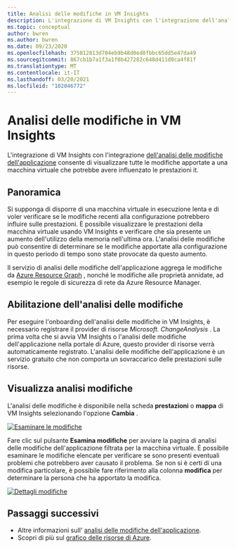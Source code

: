 ```yaml
---
title: Analisi delle modifiche in VM Insights
description: L'integrazione di VM Insights con l'integrazione dell'analisi delle modifiche dell'applicazione consente di visualizzare tutte le modifiche apportate a una macchina virtuale che potrebbe avere influenzato le prestazioni it.
ms.topic: conceptual
author: bwren
ms.author: bwren
ms.date: 09/23/2020
ms.openlocfilehash: 375812813d704eb9b48d0ed8fbbc65dd5e47da49
ms.sourcegitcommit: 867cb1b7a1f3a1f0b427282c648d411d0ca4f81f
ms.translationtype: MT
ms.contentlocale: it-IT
ms.lasthandoff: 03/20/2021
ms.locfileid: "102046772"
---
```

# <a name="change-analysis-in-vm-insights"></a>Analisi delle modifiche in VM Insights
L'integrazione di VM Insights con l'integrazione [dell'analisi delle modifiche dell'applicazione](../app/change-analysis.md) consente di visualizzare tutte le modifiche apportate a una macchina virtuale che potrebbe avere influenzato le prestazioni it.

## <a name="overview"></a>Panoramica
Si supponga di disporre di una macchina virtuale in esecuzione lenta e di voler verificare se le modifiche recenti alla configurazione potrebbero influire sulle prestazioni. È possibile visualizzare le prestazioni della macchina virtuale usando VM Insights e verificare che sia presente un aumento dell'utilizzo della memoria nell'ultima ora. L'analisi delle modifiche può consentire di determinare se le modifiche apportate alla configurazione in questo periodo di tempo sono state provocate da questo aumento.

Il servizio di analisi delle modifiche dell'applicazione aggrega le modifiche da [Azure Resource Graph](../../governance/resource-graph/how-to/get-resource-changes.md) , nonché le modifiche alle proprietà annidate, ad esempio le regole di sicurezza di rete da Azure Resource Manager. 

## <a name="enabling-change-analysis"></a>Abilitazione dell'analisi delle modifiche
Per eseguire l'onboarding dell'analisi delle modifiche in VM Insights, è necessario registrare il provider di risorse *Microsoft. ChangeAnalysis* . La prima volta che si avvia VM Insights o l'analisi delle modifiche dell'applicazione nella portale di Azure, questo provider di risorse verrà automaticamente registrato. L'analisi delle modifiche dell'applicazione è un servizio gratuito che non comporta un sovraccarico delle prestazioni sulle risorse.

## <a name="view-change-analysis"></a>Visualizza analisi modifiche
L'analisi delle modifiche è disponibile nella scheda **prestazioni** o **mappa** di VM Insights selezionando l'opzione **Cambia** . 

[![Esaminare le modifiche](media/vminsights-change-analysis/investigate-changes-screenshot.png)](media/vminsights-change-analysis/investigate-changes-screenshot-zoom.png#lightbox)


Fare clic sul pulsante **Esamina modifiche** per avviare la pagina di analisi delle modifiche dell'applicazione filtrata per la macchina virtuale. È possibile esaminare le modifiche elencate per verificare se sono presenti eventuali problemi che potrebbero aver causato il problema. Se non si è certi di una modifica particolare, è possibile fare riferimento alla colonna **modifica** per determinare la persona che ha apportato la modifica.

[![Dettagli modifiche](media/vminsights-change-analysis/change-details-screenshot.png)](media/vminsights-change-analysis/change-details-screenshot.png#lightbox)

## <a name="next-steps"></a>Passaggi successivi
- Altre informazioni sull' [analisi delle modifiche dell'applicazione](../app/change-analysis.md).
- Scopri di più sul [grafico delle risorse di Azure](../../governance/resource-graph/how-to/get-resource-changes.md). 

